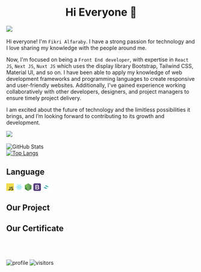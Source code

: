<h1 align="center">Hi Everyone 👋</h1>
<!-- Line -->
<img src="https://user-images.githubusercontent.com/73097560/115834477-dbab4500-a447-11eb-908a-139a6edaec5c.gif">

<!-- Bio -->

Hi everyone! I'm `Fikri Alfaraby`. I have a strong passion for technology and I love sharing my knowledge with the people
around me.

Now, I'm focused on being a `Front End developer`, with expertise in `React JS`, `Next JS`, `Nuxt JS` which uses the display library
Bootstrap, Tailwind CSS, Material UI, and so on. I have been able to apply my knowledge of web development
frameworks and programming languages to create responsive and user-friendly websites. Additionally, I've gained experience
working collaboratively with other developers, designers, and project managers to ensure timely project delivery.

I am excited about the future of technology and the limitless possibilities it brings, and I’m looking forward to contributing to
its growth and development.

<!-- Line -->
<img src="https://user-images.githubusercontent.com/73097560/115834477-dbab4500-a447-11eb-908a-139a6edaec5c.gif">

<!-- Statistic -->

![GitHub Stats](https://github-readme-stats.vercel.app/api?username=FikriAlfaraby&show_icons=true&include_all_commits=true&count_private=true&theme=tokyonight)
<br>
[![Top Langs](https://github-readme-stats.vercel.app/api/top-langs/?username=FikriAlfaraby&layout=compact&theme=tokyonight)](https://github.com/anuraghazra/github-readme-stats)

<!-- [![GitHub Streak](https://github-readme-streak-stats.herokuapp.com?user=FikriAlfaraby&theme=tokyonight&date_format=M%20j%5B%2C%20Y%5D&sideNums=BF91F3&sideLabels=BF91F3)](https://git.io/streak-stats) -->

<!-- Language -->

## Language

<code><img height="20" src="https://raw.githubusercontent.com/github/explore/80688e429a7d4ef2fca1e82350fe8e3517d3494d/topics/javascript/javascript.png"></code>
<code><img height="20" src="https://raw.githubusercontent.com/github/explore/80688e429a7d4ef2fca1e82350fe8e3517d3494d/topics/react/react.png"></code>
<code><img height="20" src="https://raw.githubusercontent.com/github/explore/80688e429a7d4ef2fca1e82350fe8e3517d3494d/topics/nodejs/nodejs.png"></code>
<code><img height="20" src="https://raw.githubusercontent.com/github/explore/80688e429a7d4ef2fca1e82350fe8e3517d3494d/topics/bootstrap/bootstrap.png"></code>
<code><img height="20" src="https://raw.githubusercontent.com/github/explore/80688e429a7d4ef2fca1e82350fe8e3517d3494d/topics/tailwind/tailwind.png"></code>

<!-- Project -->

## Our Project



## Our Certificate

<h4><a href="https://www.hackerrank.com/certificates/a2e325043112" target="_blank"></a></h4>

<br><br><br>
![profile](https://komarev.com/ghpvc/?username=FikriAlfaraby&color=blue)
![visitors](https://visitor-badge.glitch.me/badge?page_id=FikriAlfaraby&color=blue)

<!--
**FikriAlfaraby/FikriAlfaraby** is a ✨ _special_ ✨ repository because its `README.md` (this file) appears on your GitHub profile.

Here are some ideas to get you started:

- 🔭 I’m currently working on ...
- 🌱 I’m currently learning ...
- 👯 I’m looking to collaborate on ...
- 🤔 I’m looking for help with ...
- 💬 Ask me about ...
- 📫 How to reach me: ...
- 😄 Pronouns: ...
- ⚡ Fun fact: ...
-->
